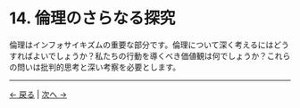 # 14. 倫理のさらなる探究

倫理はインフォサイキズムの重要な部分です。倫理について深く考えるにはどうすればよいでしょうか？私たちの行動を導くべき価値観は何でしょうか？これらの問いは批判的思考と深い考察を必要とします。

---
<div class="navigation-links">
<a href="13_方法論と認識論.md" class="nav-link prev-link">← 戻る</a> | <a href="15_付録とさらなる読書案内.md" class="nav-link next-link">次へ →</a>
</div>
